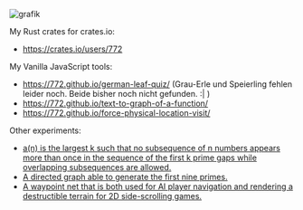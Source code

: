 ![grafik](https://github.com/user-attachments/assets/edf584fa-8c91-4e7e-bf0c-b0c17d2bbe03)

My Rust crates for crates.io:
- https://crates.io/users/772

My Vanilla JavaScript tools:
- https://772.github.io/german-leaf-quiz/ (Grau-Erle und Speierling fehlen leider noch. Beide bisher noch nicht gefunden. :| )
- https://772.github.io/text-to-graph-of-a-function/
- https://772.github.io/force-physical-location-visit/

Other experiments:
- [a(n) is the largest k such that no subsequence of n numbers appears more than once in the sequence of the first k prime gaps while overlapping subsequences are allowed.](https://github.com/772/A344865-integer-sequence)
- [A directed graph able to generate the first nine primes.](https://github.com/772/prime-generating-directed-graph)
- [ A waypoint net that is both used for AI player navigation and rendering a destructible terrain for 2D side-scrolling games. ](https://github.com/772/waypoint_based_destructible_terrain)
